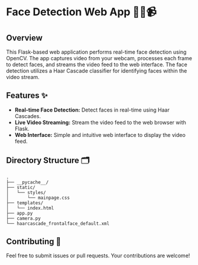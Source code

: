 # Face Detection Web App 🕵️‍♂️📹

## Overview

This Flask-based web application performs real-time face detection using OpenCV. The app captures video from your webcam, processes each frame to detect faces, and streams the video feed to the web interface. The face detection utilizes a Haar Cascade classifier for identifying faces within the video stream.

## Features ✨

- **Real-time Face Detection:** Detect faces in real-time using Haar Cascades.
- **Live Video Streaming:** Stream the video feed to the web browser with Flask.
- **Web Interface:** Simple and intuitive web interface to display the video feed.

## Directory Structure 🗂️

```plaintext
.
├── __pycache__/
├── static/
│   └── styles/
│       └── mainpage.css
├── templates/
│   └── index.html
├── app.py
├── camera.py
└── haarcascade_frontalface_default.xml
```

## Contributing 🤝

Feel free to submit issues or pull requests. Your contributions are welcome!

